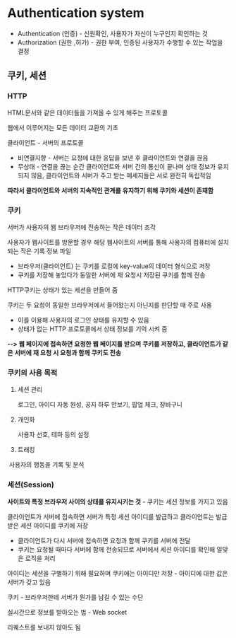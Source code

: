 # Authentication system

- Authentication (인증) - 신원확인, 사용자가 자신이 누구인지 확인하는 것
- Authorization (권한 ,허가) - 권한 부여, 인증된 사용자가 수행할 수 있는 작업을 결정



## 쿠키, 세션

### HTTP

HTML문서와 같은 데이터들을 가져올 수 있게 해주는 프로토콜

웹에서 이루어지는 모든 데이터 교환의 기초

클라이언트 - 서버의 프로토콜

- 비연결지향 - 서버는 요청에 대한 응답을 보낸 후 클라이언트와 연결을 끊음
- 무상태 - 연결을 끊는 순간 클라이언트와 서버 간의 통신이 끝나며 상태 정보가 유지되지 않음, 클라이언트와 서버가 주고 받는 메세지들은 서로 완전히 독립적임

**따라서 클라이언트와 서버의 지속적인 관계를 유지하기 위해 쿠키와 세션이 존재함**



### 쿠키

서버가 사용자의 웹 브라우저에 전송하는 작은 데이터 조각

사용자가 웹사이트를 방문할 경우 해당 웹사이트의 서버를 통해 사용자의 컴퓨터에 설치되는 작은 기록 정보 파일

- 브라우저(클라이언트) 는 쿠키를 로컬에 key-value의 데이터 형식으로 저장
- 쿠키를 저장해 놓았다가 동일한 서버에 재 요청시 저장된 쿠키를 함께 전송

HTTP쿠키는 상태가 있는 세션을 만들어 줌

쿠키는 두 요청이 동일한 브라우저에서 들어왔는지 아닌지를 판단할 때 주로 사용

- 이를 이용해 사용자의 로그인 상태를 유지할 수 있음
- 상태가 없는 HTTP 프로토콜에서 상태 정보를 기억 시켜 줌

**--> 웹 페이지에 접속하면 요청한 웹 페이지를 받으며 쿠키를 저장하고, 클라이언트가 같은 서버에 재 요청 시 요청과 함께 쿠키도 전송**

### 쿠키의 사용 목적

1. 세션 관리

   로그인, 아이디 자동 완성, 공지 하루 안보기, 팝업 체크, 장바구니

2.  개인화

    사용자 선호, 테마 등의 설정

3.  트래킹

​        사용자의 행동을 기록 및 분석



### 세션(Session)

**사이트와 특정 브라우저 사이의 상태를 유지시키는 것** - 쿠키는 세션 정보를 가지고 있음

클라이언트가 서버에 접속하면 서버가 특정 세션 아이디를 발급하고 클라이언트는 발급 받은 세션 아이디를 쿠키에 저장

- 클라이언트가 다시 서버에 접속하면 요청과 함께 쿠키를 서버에 전달
- 쿠키는 요청될 때마다 서버에 함께 전송되므로 서버에서 세션 아이디를 확인해 알맞은 로직을 처리

아이디는 세션을 구별하기 위해 필요하며 쿠키에는 아이디만 저장 - 아이디에 대한 값은 서버가 갖고 있음







쿠키 - 브라우저한테 서버가 뭔가를 남길 수 있는 수단

실시간으로 정보를 받아오는 법 - Web socket

리퀘스트를 보내지 않아도 됨


